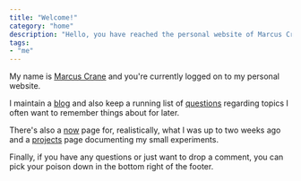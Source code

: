 ```yaml
---
title: "Welcome!"
category: "home"
description: "Hello, you have reached the personal website of Marcus Crane. Please leave a message after the beep."
tags:
- "me"
---
```


My name is [Marcus Crane](/about/) and you're currently logged on to my personal website.

I maintain a [blog](/blog/) and also keep a running list of [questions](/questions/) regarding topics I often want to remember things about for later.

There's also a [now](/now/) page for, realistically, what I was up to two weeks ago and a [projects](/projects/) page documenting my small experiments.

Finally, if you have any questions or just want to drop a comment, you can pick your poison down in the bottom right of the footer.
